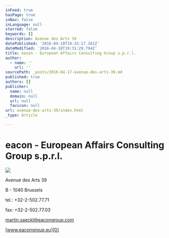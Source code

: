 ```yaml
---
inFeed: true
hasPage: true
inNav: false
inLanguage: null
starred: false
keywords: []
description: Avenue des Arts 39
datePublished: '2016-04-18T19:32:17.161Z'
dateModified: '2016-04-18T19:31:29.794Z'
title: eacon - European Affairs Consulting Group s.p.r.l.
author:
  - name: ''
    url: ''
sourcePath: _posts/2016-04-17-avenue-des-arts-39.md
published: true
authors: []
publisher:
  name: null
  domain: null
  url: null
  favicon: null
url: avenue-des-arts-39/index.html
_type: Article

---
```

# eacon - European Affairs Consulting Group s.p.r.l.
![](https://s3-us-west-2.amazonaws.com/the-grid-img/p/1d30ec23136cb4ba8f1395fdf977630219566f1a.jpg)

Avenue des Arts 39

B - 1040 Brussels

tel.: +32-2-502.77.71

fax: +32-2-502.77.03

martin.saeckl@eacongroup.com

[www.eacongroup.eu][0]

[0]: http://www.eacongroup.eu/deu/